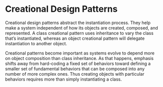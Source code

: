 # Creational Design Patterns

Creational design patterns abstract the instantiation process. They help make a system independent of how its objects
are created, composed, and represented. A class creational pattern uses inheritance to vary the class that’s instantiated,
whereas an object creational pattern will delegate instantiation to another object.

Creational patterns become important as systems evolve to depend more on object composition than class inheritance.
As that happens, emphasis shifts away from hard-coding a fixed set of behaviors toward defining a smaller set of
fundamental behaviors that can be composed into any number of more complex ones. Thus creating objects with particular
behaviors requires more than simply instantiating a class.
